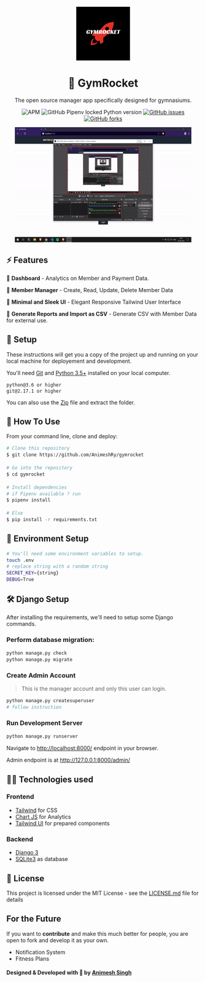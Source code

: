 <p align="center"><img src="images/logo.png" height="140" alt="logo"/></p>
<h1 align="center">💪 GymRocket</h1>
<p align="center">The open source manager app specifically designed for gymnasiums.</p>
<p align="center">
<img alt="APM" src="https://img.shields.io/apm/l/vim-mode">
<img alt="GitHub Pipenv locked Python version" src="https://img.shields.io/github/pipenv/locked/python-version/AnimeshRy/gymrocket">
<a href="https://github.com/AnimeshRy/gymrocket/issues"><img alt="GitHub issues" src="https://img.shields.io/github/issues/AnimeshRy/gymrocket"></a>
<a href="https://github.com/AnimeshRy/gymrocket/network"><img alt="GitHub forks" src="https://img.shields.io/github/forks/AnimeshRy/gymrocket"></a>


<p align="center">
    <a href="https://youtu.be/rCxIc5Z1YAA">
  <img width="460" height="300" src="images/gif-gymrocket.gif">
    </a>
</p>

## ⚡ Features

🎯 **Dashboard** - Analytics on Member and Payment Data.


🎯 **Member Manager** - Create, Read, Update, Delete Member Data


🎯  **Minimal and Sleek UI** - Elegant Responsive Tailwind User Interface
  

🎯 **Generate Reports and Import as CSV** - Generate CSV with Member Data for external use.



## 🚀 Setup

These instructions will get you a copy of the project up and running on your local machine for deployement and development.

You'll need [Git](https://git-scm.com) and [Python 3.5+](https://www.python.org/downloads/) installed on your local computer.

```
python@3.6 or higher
git@2.17.1 or higher
```

You can also use the [Zip](https://github.com/AnimeshRy/gymrocket/archive/master.zip) file and extract the folder.

## 🔧 How To Use 

From your command line, clone and deploy:

```bash
# Clone this repository
$ git clone https://github.com/AnimeshRy/gymrocket

# Go into the repository
$ cd gymrocket

# Install dependencies
# if Pipenv available ? run
$ pipenv install

# Else
$ pip install -r requirements.txt

```

## 📨 Environment Setup 
```bash
# You'll need some environment variables to setup.
touch .env
# replace string with a random string
SECRET_KEY={string}
DEBUG=True
```

## 🛠️ Django Setup
After installing the requirements, we'll need to setup some Django commands.


### Perform database migration:
```bash
python manage.py check
python manage.py migrate
```
### Create Admin Account
> This is the manager account and only this user can login.
```bash
python manage.py createsuperuser
# follow instruction 
```

### Run Development Server
```bash
python manage.py runserver
```
Navigate to [http://localhost:8000/](http://localhost:8000/) endpoint in your browser.

Admin endpoint is at http://127.0.0.1:8000/admin/

## 👨‍💻 Technologies used

### Frontend 

- [Tailwind](https://tailwindcss.com/) for CSS
- [Chart JS](https://www.chartjs.org/) for Analytics
- [Tailwind UI](https://tailwindui.com/components) for prepared components

### Backend
- [Django 3](https://docs.djangoproject.com/en/3.1/releases/3.0/)
- [SQLite3](https://www.sqlite.org/index.html) as database

## 📄 License

This project is licensed under the MIT License - see the [LICENSE.md](./LICENSE) file for details


## For the Future 
If you want to **contribute** and make this much better for people, you are open to fork and develop it as your own.

- Notification System
- Fitness Plans


#### Designed & Developed with 💙 by [Animesh Singh](https://www.github.com/AnimeshRy)
